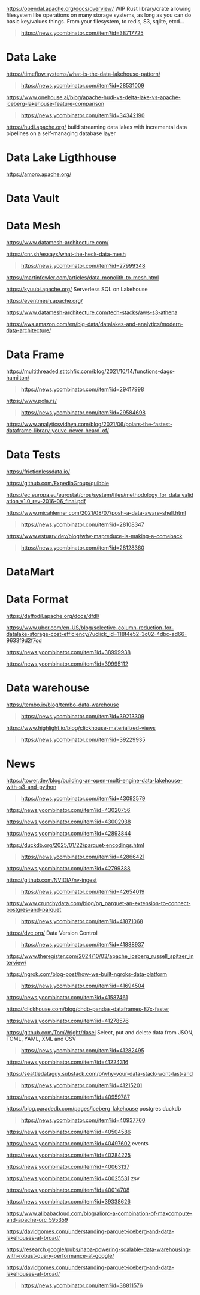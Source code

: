 https://opendal.apache.org/docs/overview/ WIP Rust library/crate allowing filesystem like operations on many storage systems, as long as you can do basic key/values things. From your filesystem, to redis, S3, sqlite, etcd…
> https://news.ycombinator.com/item?id=38717725


# Data Lake
https://timeflow.systems/what-is-the-data-lakehouse-pattern/
> https://news.ycombinator.com/item?id=28531009

https://www.onehouse.ai/blog/apache-hudi-vs-delta-lake-vs-apache-iceberg-lakehouse-feature-comparison
> https://news.ycombinator.com/item?id=34342190

https://hudi.apache.org/ build streaming data lakes with incremental data pipelines on a self-managing database layer

# Data Lake Ligthhouse
https://amoro.apache.org/

# Data Vault

# Data Mesh
https://www.datamesh-architecture.com/

https://cnr.sh/essays/what-the-heck-data-mesh
> https://news.ycombinator.com/item?id=27999348

https://martinfowler.com/articles/data-monolith-to-mesh.html

https://kyuubi.apache.org/ Serverless SQL on Lakehouse

https://eventmesh.apache.org/

https://www.datamesh-architecture.com/tech-stacks/aws-s3-athena

https://aws.amazon.com/en/big-data/datalakes-and-analytics/modern-data-architecture/

# Data Frame
https://multithreaded.stitchfix.com/blog/2021/10/14/functions-dags-hamilton/
> https://news.ycombinator.com/item?id=29417998

https://www.pola.rs/
> https://news.ycombinator.com/item?id=29584698

https://www.analyticsvidhya.com/blog/2021/06/polars-the-fastest-dataframe-library-youve-never-heard-of/

# Data Tests
https://frictionlessdata.io/

https://github.com/ExpediaGroup/quibble

https://ec.europa.eu/eurostat/cros/system/files/methodology_for_data_validation_v1.0_rev-2016-06_final.pdf

https://www.micahlerner.com/2021/08/07/posh-a-data-aware-shell.html
> https://news.ycombinator.com/item?id=28108347

https://www.estuary.dev/blog/why-mapreduce-is-making-a-comeback
> https://news.ycombinator.com/item?id=28128360

# DataMart

# Data Format
https://daffodil.apache.org/docs/dfdl/

https://www.uber.com/en-US/blog/selective-column-reduction-for-datalake-storage-cost-efficiency/?uclick_id=118f4e52-3c02-4dbc-ad66-9633f9d2f7cd

https://news.ycombinator.com/item?id=38999938

https://news.ycombinator.com/item?id=39995112

# Data warehouse
https://tembo.io/blog/tembo-data-warehouse
> https://news.ycombinator.com/item?id=39213309

https://www.highlight.io/blog/clickhouse-materialized-views
> https://news.ycombinator.com/item?id=39229935

# News
https://tower.dev/blog/building-an-open-multi-engine-data-lakehouse-with-s3-and-python
> https://news.ycombinator.com/item?id=43092579

https://news.ycombinator.com/item?id=43020756

https://news.ycombinator.com/item?id=43002938

https://news.ycombinator.com/item?id=42893844

https://duckdb.org/2025/01/22/parquet-encodings.html
> https://news.ycombinator.com/item?id=42866421

https://news.ycombinator.com/item?id=42799388

https://github.com/NVIDIA/nv-ingest
> https://news.ycombinator.com/item?id=42654019

https://www.crunchydata.com/blog/pg_parquet-an-extension-to-connect-postgres-and-parquet
> https://news.ycombinator.com/item?id=41871068

https://dvc.org/ Data Version Control
> https://news.ycombinator.com/item?id=41888937

https://www.theregister.com/2024/10/03/apache_iceberg_russell_spitzer_interview/

https://ngrok.com/blog-post/how-we-built-ngroks-data-platform
> https://news.ycombinator.com/item?id=41694504

https://news.ycombinator.com/item?id=41587461

https://clickhouse.com/blog/chdb-pandas-dataframes-87x-faster

https://news.ycombinator.com/item?id=41278576

https://github.com/TomWright/dasel Select, put and delete data from JSON, TOML, YAML, XML and CSV
> https://news.ycombinator.com/item?id=41282495

https://news.ycombinator.com/item?id=41224316

https://seattledataguy.substack.com/p/why-your-data-stack-wont-last-and
> https://news.ycombinator.com/item?id=41215201

https://news.ycombinator.com/item?id=40959787

https://blog.paradedb.com/pages/iceberg_lakehouse postgres duckdb
> https://news.ycombinator.com/item?id=40937760

https://news.ycombinator.com/item?id=40504586

https://news.ycombinator.com/item?id=40497602 events

https://news.ycombinator.com/item?id=40284225

https://news.ycombinator.com/item?id=40063137

https://news.ycombinator.com/item?id=40025531 zsv

https://news.ycombinator.com/item?id=40014708

https://news.ycombinator.com/item?id=39338626

https://www.alibabacloud.com/blog/aliorc-a-combination-of-maxcompute-and-apache-orc_595359

https://davidgomes.com/understanding-parquet-iceberg-and-data-lakehouses-at-broad/

https://research.google/pubs/napa-powering-scalable-data-warehousing-with-robust-query-performance-at-google/

https://davidgomes.com/understanding-parquet-iceberg-and-data-lakehouses-at-broad/
> https://news.ycombinator.com/item?id=38811576